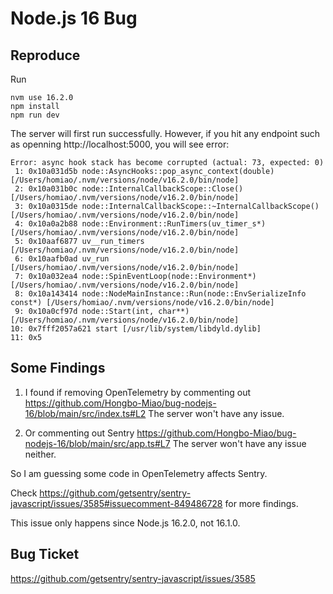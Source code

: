 # Node.js 16 Bug

## Reproduce

Run

```shell
nvm use 16.2.0
npm install
npm run dev
```

The server will first run successfully. However, if you hit any endpoint such as openning http://localhost:5000, you will see error:

```shell
Error: async hook stack has become corrupted (actual: 73, expected: 0)
 1: 0x10a031d5b node::AsyncHooks::pop_async_context(double) [/Users/homiao/.nvm/versions/node/v16.2.0/bin/node]
 2: 0x10a031b0c node::InternalCallbackScope::Close() [/Users/homiao/.nvm/versions/node/v16.2.0/bin/node]
 3: 0x10a0315de node::InternalCallbackScope::~InternalCallbackScope() [/Users/homiao/.nvm/versions/node/v16.2.0/bin/node]
 4: 0x10a0a2b88 node::Environment::RunTimers(uv_timer_s*) [/Users/homiao/.nvm/versions/node/v16.2.0/bin/node]
 5: 0x10aaf6877 uv__run_timers [/Users/homiao/.nvm/versions/node/v16.2.0/bin/node]
 6: 0x10aafb0ad uv_run [/Users/homiao/.nvm/versions/node/v16.2.0/bin/node]
 7: 0x10a032ea4 node::SpinEventLoop(node::Environment*) [/Users/homiao/.nvm/versions/node/v16.2.0/bin/node]
 8: 0x10a143414 node::NodeMainInstance::Run(node::EnvSerializeInfo const*) [/Users/homiao/.nvm/versions/node/v16.2.0/bin/node]
 9: 0x10a0cf97d node::Start(int, char**) [/Users/homiao/.nvm/versions/node/v16.2.0/bin/node]
10: 0x7fff2057a621 start [/usr/lib/system/libdyld.dylib]
11: 0x5
```

## Some Findings

1. I found if removing OpenTelemetry by commenting out
https://github.com/Hongbo-Miao/bug-nodejs-16/blob/main/src/index.ts#L2
The server won't have any issue.

1. Or commenting out Sentry
https://github.com/Hongbo-Miao/bug-nodejs-16/blob/main/src/app.ts#L7
The server won't have any issue neither.

So I am guessing some code in OpenTelemetry affects Sentry.

Check
https://github.com/getsentry/sentry-javascript/issues/3585#issuecomment-849486728
for more findings.

This issue only happens since Node.js 16.2.0, not 16.1.0.

## Bug Ticket

https://github.com/getsentry/sentry-javascript/issues/3585
